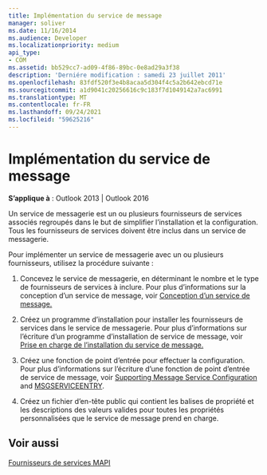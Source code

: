 ```yaml
---
title: Implémentation du service de message
manager: soliver
ms.date: 11/16/2014
ms.audience: Developer
ms.localizationpriority: medium
api_type:
- COM
ms.assetid: bb529cc7-ad09-4f86-89bc-0e8ad29a3f38
description: 'Derniére modification : samedi 23 juillet 2011'
ms.openlocfilehash: 83fdf520f3e4b8acaa5d304f4c5a2b642ebcd71e
ms.sourcegitcommit: a1d9041c20256616c9c183f7d1049142a7ac6991
ms.translationtype: MT
ms.contentlocale: fr-FR
ms.lasthandoff: 09/24/2021
ms.locfileid: "59625216"
---
```

# <a name="message-service-implementation"></a>Implémentation du service de message

  
  
**S’applique à** : Outlook 2013 | Outlook 2016 
  
Un service de messagerie est un ou plusieurs fournisseurs de services associés regroupés dans le but de simplifier l’installation et la configuration. Tous les fournisseurs de services doivent être inclus dans un service de messagerie.
  
Pour implémenter un service de messagerie avec un ou plusieurs fournisseurs, utilisez la procédure suivante :
  
1. Concevez le service de messagerie, en déterminant le nombre et le type de fournisseurs de services à inclure. Pour plus d’informations sur la conception d’un service de message, voir [Conception d’un service de message.](designing-a-message-service.md)
    
2. Créez un programme d’installation pour installer les fournisseurs de services dans le service de messagerie. Pour plus d’informations sur l’écriture d’un programme d’installation de service de message, voir [Prise en charge de l’installation du service de message.](supporting-message-service-installation.md) 
    
3. Créez une fonction de point d’entrée pour effectuer la configuration. Pour plus d’informations sur l’écriture d’une fonction de point d’entrée de service de message, voir [Supporting Message Service Configuration](supporting-message-service-configuration.md) and [MSGSERVICEENTRY](msgserviceentry.md). 
    
4. Créez un fichier d’en-tête public qui contient les balises de propriété et les descriptions des valeurs valides pour toutes les propriétés personnalisées que le service de message prend en charge. 
    
## <a name="see-also"></a>Voir aussi



[Fournisseurs de services MAPI](mapi-service-providers.md)

